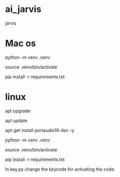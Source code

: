 # ai_jarvis
jarvis

# Mac os
python -m venv .venv

source .venv/bin/activate

pip install -r requirements.txt

# linux
apt upgrade

apt update

apt-get install portaudio19-dev -y

python -m venv .venv

source .venv/bin/activate

pip install -r requirements.txt

In key.py change the keycode for activating the code.
